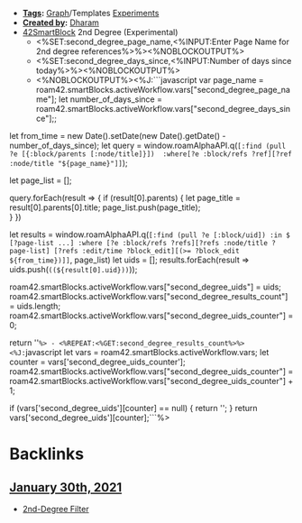 - **[Tags](<Tags.md>):** [Graph](<Graph.md>)/Templates [Experiments](<Experiments.md>)
- **[Created by](<Created by.md>):** [Dharam](<Dharam.md>)
- [42SmartBlock](<42SmartBlock.md>) 2nd Degree (Experimental)
    - <%SET:second_degree_page_name,<%INPUT:Enter Page Name for 2nd degree references%>%><%NOBLOCKOUTPUT%>
    - <%SET:second_degree_days_since,<%INPUT:Number of days since today%>%><%NOBLOCKOUTPUT%>
    - <%NOBLOCKOUTPUT%><%J:```javascript
var page_name = roam42.smartBlocks.activeWorkflow.vars["second_degree_page_name"];
let number_of_days_since = roam42.smartBlocks.activeWorkflow.vars["second_degree_days_since"];;

let from_time = new Date().setDate(new Date().getDate() - number_of_days_since);
let query = window.roamAlphaAPI.q(`[:find (pull ?e [{:block/parents [:node/title]}]) 
                                    :where[?e :block/refs ?ref][?ref :node/title "${page_name}"]]`);

let page_list = [];

query.forEach(result => {
    if (result[0].parents) {
       let page_title = result[0].parents[0].title; 
       page_list.push(page_title);  
    }
})

let results = window.roamAlphaAPI.q(`[:find (pull ?e [:block/uid]) :in $ [?page-list ...]
                                      :where [?e :block/refs ?refs][?refs :node/title ?page-list]
                                      [?refs :edit/time ?block_edit][(>= ?block_edit ${from_time})]]`, 
                                      page_list)
let uids = [];
results.forEach(result => uids.push(`((${result[0].uid}))`));

roam42.smartBlocks.activeWorkflow.vars["second_degree_uids"] =  uids;
roam42.smartBlocks.activeWorkflow.vars["second_degree_results_count"] =  uids.length;
roam42.smartBlocks.activeWorkflow.vars["second_degree_uids_counter"] = 0;

return ''```%>
    - <%REPEAT:<%GET:second_degree_results_count%>%><%J:```javascript
let vars = roam42.smartBlocks.activeWorkflow.vars;
let counter = vars['second_degree_uids_counter'];
roam42.smartBlocks.activeWorkflow.vars["second_degree_uids_counter"] = roam42.smartBlocks.activeWorkflow.vars["second_degree_uids_counter"] + 1;

if (vars['second_degree_uids'][counter] == null) {
  return '';
}
return vars['second_degree_uids'][counter];```%>

# Backlinks
## [January 30th, 2021](<January 30th, 2021.md>)
- [2nd-Degree Filter](<2nd-Degree Filter.md>)

